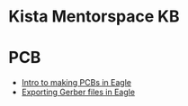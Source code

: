 Kista Mentorspace KB
================================================================================

# PCB

* [Intro to making PCBs in Eagle](pcb/eagle_intro.md)
* [Exporting Gerber files in Eagle](pcb/eagle_gerber.pdf)
